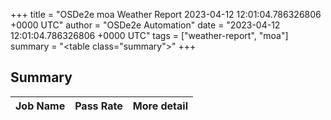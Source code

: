 +++
title = "OSDe2e moa Weather Report 2023-04-12 12:01:04.786326806 +0000 UTC"
author = "OSDe2e Automation"
date = "2023-04-12 12:01:04.786326806 +0000 UTC"
tags = ["weather-report", "moa"]
summary = "<table class=\"summary\"></table>"
+++
## Summary

| Job Name | Pass Rate | More detail |
|----------|-----------|-------------|




